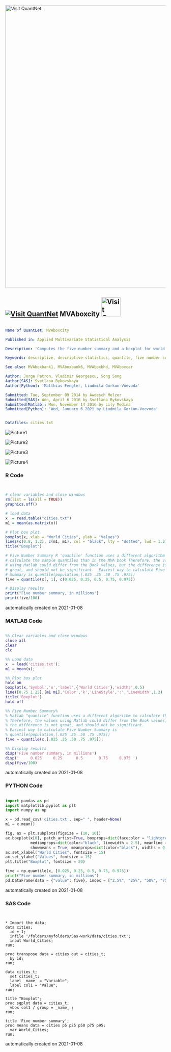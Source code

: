 [<img src="https://github.com/QuantLet/Styleguide-and-FAQ/blob/master/pictures/banner.png" width="888" alt="Visit QuantNet">](http://quantlet.de/)

## [<img src="https://github.com/QuantLet/Styleguide-and-FAQ/blob/master/pictures/qloqo.png" alt="Visit QuantNet">](http://quantlet.de/) **MVAboxcity** [<img src="https://github.com/QuantLet/Styleguide-and-FAQ/blob/master/pictures/QN2.png" width="60" alt="Visit QuantNet 2.0">](http://quantlet.de/)

```yaml

Name of QuantLet: MVAboxcity

Published in: Applied Multivariate Statistical Analysis

Description: 'Computes the five-number summary and a boxplot for world cities.'

Keywords: descriptive, descriptive-statistics, quantile, five number summary, financial, data visualization, boxplot, plot, graphical representation, sas

See also: MVAboxbank1, MVAboxbank6, MVAboxbhd, MVAboxcar

Author: Jorge Patron, Vladimir Georgescu, Song Song
Author[SAS]: Svetlana Bykovskaya
Author[Python]: 'Matthias Fengler, Liudmila Gorkun-Voevoda'

Submitted: Tue, September 09 2014 by Awdesch Melzer
Submitted[SAS]: Wen, April 6 2016 by Svetlana Bykovskaya
Submitted[Matlab]: Mon, November 14 2016 by Lily Medina
Submitted[Python]: 'Wed, January 6 2021 by Liudmila Gorkun-Voevoda'


Datafiles: cities.txt

```

![Picture1](MVAboxcity-1_matlab.png)

![Picture2](MVAboxcity-1_python.png)

![Picture3](MVAboxcity-1_r.png)

![Picture4](MVAboxcity-1_sas.png)

### R Code
```r


# clear variables and close windows
rm(list = ls(all = TRUE))
graphics.off()

# load data
x  = read.table("cities.txt")
m1 = mean(as.matrix(x))

# Plot box plot
boxplot(x, xlab = "World Cities", ylab = "Values")
lines(c(0.8, 1.2), c(m1, m1), col = "black", lty = "dotted", lwd = 1.2)
title("Boxplot")

# Five Number Summary R 'quantile' function uses a different algorithm to
# calculate the sample quantiles than in the MVA book Therefore, the values
# using Matlab could differ from the Book values, but the difference is not
# great, and should not be significant.  Easiest way to calculate Five Number
# Summary is quantile(population,[.025 .25 .50 .75 .975])
five = quantile(x[, 1], c(0.025, 0.25, 0.5, 0.75, 0.975))

# Display results
print("Five number summary, in millions")
print(five/100)
```

automatically created on 2021-01-08

### MATLAB Code
```matlab

%% Clear variables and close windows
close all
clear
clc

%% Load data
x  = load('cities.txt');
m1 = mean(x);

%% Plot box plot
hold on
boxplot(x,'Symbol','o','label',{'World Cities'},'widths',0.5)
line([0.75 1.25],[m1 m1],'Color','k','LineStyle',':','LineWidth',1.2)
title('Boxplot')
hold off

%% Five Number Summary%
% Matlab "quantile" function uses a different algorithm to calculate the sample quantiles than in the MVA book%
% Therefore, the values using Matlab could differ from the Book values, but
% the difference is not great, and should not be significant.
% Easiest way to calculate Five Number Summary is
% quantile(population,[.025 .25 .50 .75 .975])
five = quantile(x,[.025 .25 .50 .75 .975]);

%% Display results
disp('Five number summary, in millions')
disp('     0.025     0.25      0.5       0.75     0.975 ')
disp(five/100)
```

automatically created on 2021-01-08

### PYTHON Code
```python

import pandas as pd
import matplotlib.pyplot as plt
import numpy as np

x = pd.read_csv('cities.txt', sep=" ", header=None)
m1 = x.mean()

fig, ax = plt.subplots(figsize = (10, 10))
ax.boxplot(x[0], patch_artist=True, boxprops=dict(facecolor = "lightgrey"), 
           medianprops=dict(color="black", linewidth = 2.5), meanline = True, 
           showmeans = True, meanprops=dict(color="black"), widths = 0.3)
ax.set_xlabel("World Cities", fontsize = 15)
ax.set_ylabel("Values", fontsize = 15)
plt.title("Boxplot", fontsize = 20)

five = np.quantile(x, [0.025, 0.25, 0.5, 0.75, 0.975])
print("Five number summary, in millions")
pd.DataFrame(data = {"value": five}, index = ["2.5%", "25%", "50%", "75%", "97.5%"]).T
```

automatically created on 2021-01-08

### SAS Code
```sas


* Import the data;
data cities;
  id + 1;
  infile '/folders/myfolders/Sas-work/data/cities.txt';
  input World_Cities;
run;

proc transpose data = cities out = cities_t;
  by id;
run;

data cities_t;
  set cities_t;
  label _name_ = "Variable";
  label col1 = "Value";
run;

title "Boxplot";
proc sgplot data = cities_t;
  vbox col1 / group = _name_ ;
run;

title 'Five number summary';
proc means data = cities p5 p25 p50 p75 p95;
  var World_Cities;
run;
```

automatically created on 2021-01-08